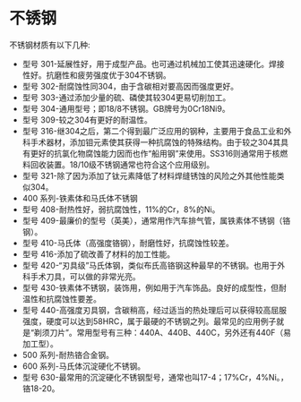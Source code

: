 不锈钢
=====

不锈钢材质有以下几种:

* 型号 301-延展性好，用于成型产品。也可通过机械加工使其迅速硬化。焊接性好。抗磨性和疲劳强度优于304不锈钢。
* 型号 302-耐腐蚀性同304，由于含碳相对要高因而强度更好。
* 型号 303-通过添加少量的硫、磷使其较304更易切削加工。
* 型号 304-通用型号；即18/8不锈钢。GB牌号为0Cr18Ni9。
* 型号 309-较之304有更好的耐温性。
* 型号 316-继304之后，第二个得到最广泛应用的钢种，主要用于食品工业和外科手术器材，添加钼元素使其获得一种抗腐蚀的特殊结构。由于较之304其具有更好的抗氯化物腐蚀能力因而也作“船用钢”来使用。SS316则通常用于核燃料回收装置。18/10级不锈钢通常也符合这个应用级别。
* 型号 321-除了因为添加了钛元素降低了材料焊缝锈蚀的风险之外其他性能类似304。
* 400 系列-铁素体和马氏体不锈钢
* 型号 408-耐热性好，弱抗腐蚀性，11%的Cr，8%的Ni。
* 型号 409-最廉价的型号（英美），通常用作汽车排气管，属铁素体不锈钢（铬钢）。
* 型号 410-马氏体（高强度铬钢），耐磨性好，抗腐蚀性较差。
* 型号 416-添加了硫改善了材料的加工性能。
* 型号 420-“刃具级”马氏体钢，类似布氏高铬钢这种最早的不锈钢。也用于外科手术刀具，可以做的非常光亮。
* 型号 430-铁素体不锈钢，装饰用，例如用于汽车饰品。良好的成型性，但耐温性和抗腐蚀性要差。
* 型号 440-高强度刃具钢，含碳稍高，经过适当的热处理后可以获得较高屈服强度，硬度可以达到58HRC，属于最硬的不锈钢之列。最常见的应用例子就是“剃须刀片”。常用型号有三种：440A、440B、440C，另外还有440F（易加工型）。
* 500 系列-耐热铬合金钢。
* 600 系列-马氏体沉淀硬化不锈钢。
* 型号 630-最常用的沉淀硬化不锈钢型号，通常也叫17-4；17%Cr，4%Ni。，铬18-20。
